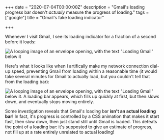 +++
date = "2020-07-04T00:00:00Z"
description = "Gmail's loading progress bar doesn't *actually* measure the progress of loading."
tags = ["google"]
title = "Gmail's fake loading indicator"

+++

Whenever I visit Gmail, I see its loading indicator for a fraction of a second before it loads:

![A looping image of an envelope opening, with the text "Loading Gmail" below it](/gmail-load-fast.gif)

Here's what it looks like when I artifically make my network connection dial-up speed, preventing Gmail from loading within a reasonable time (it would take several minutes for Gmail to actually load, but you couldn't tell that from the loading bar):

![A looping image of an envelope opening, with the text "Loading Gmail" below it. A loading bar appears, which fills up quickly at first, but then slows down, and eventually stops moving entirely.](/gmail-load-slow.gif)

Some investigation reveals that Gmail's loading bar **isn't an actual loading bar**! In fact, it's progress is controlled by a CSS animation that makes it start fast, then slow down, then just stand still until Gmail is loaded. This defeats the point of a loading bar: it's supposted to give an estimate of progress, not fill up at a rate entirely unrelated to actual loading!
